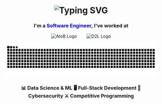 <h1 align="center">
  <img src="https://readme-typing-svg.herokuapp.com/?font=Righteous&color=01c747&size=35&center=true&vCenter=true&width=500&height=70&duration=4000&lines=Hello👋+I'm+Koral!;" alt="Typing SVG" />
</h1>

<h3 align="center">
  I'm a <span style="color: blue;">Software Engineer</span>, I've worked at
</h3>

<p align="center">
  <img src="https://hydrodog.com/wp-content/uploads/2024/09/atob-logo.png" alt="AtoB Logo" height="40"/>
  <span>&nbsp;&nbsp;&nbsp;&nbsp;&nbsp;&nbsp;</span>
  <img src="https://upload.wikimedia.org/wikipedia/commons/4/44/D2L_Logo.png" alt="D2L Logo" height="40"/>
</p>

<p align="center">
  <img alt="contributions" src="https://raw.githubusercontent.com/koralkulacoglu/koralkulacoglu/output/github-contribution-grid-snake-dark.svg" />
</p>

<h3 align="center">
📊 Data Science & ML  
🖥️ Full-Stack Development  
🔐 Cybersecurity  
⚔️ Competitive Programming  
</h3>
